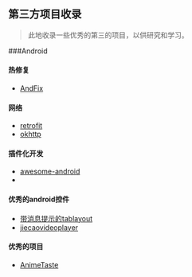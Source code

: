## 第三方项目收录

> 此地收录一些优秀的第三的项目，以供研究和学习。

###Android

#### 热修复
- [AndFix](https://github.com/alibaba/AndFix.git)


#### 网络
- [retrofit](https://github.com/yieryi/retrofit.git)
- [okhttp](https://github.com/square/okhttp.git)

#### 插件化开发
- [awesome-android](https://github.com/yieryi/awesome-android)
- 

#### 优秀的android控件
- [带消息提示的tablayout](https://github.com/yieryi/FlycoTabLayout)
- [jiecaovideoplayer](https://github.com/yieryi/JieCaoVideoPlayer.git)

#### 优秀的项目
- [AnimeTaste](https://github.com/yieryi/AnimeTaste.git)

